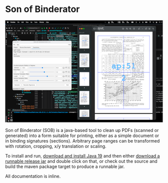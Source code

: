 # Son of Binderator

![Model](src/main/resources/help/images/binderator_preview.png)

Son of Binderator (SOB) is a java-based tool to clean up PDFs (scanned or generated)
into a form suitable for printing, either as a simple document or in binding signatures (sections).
Arbitrary page ranges can be transformed with rotation, cropping, x/y translation or scaling.

To install and run,
<a href="https://www.oracle.com/au/java/technologies/downloads/">download and install Java 19</a>
and then either
<a href="https://github.com/31sv0g3l/sob/releases">download a runnable release jar</a>
and double click on that, or check out the source and build the maven package target to produce a runnable jar.

All documentation is inline.

